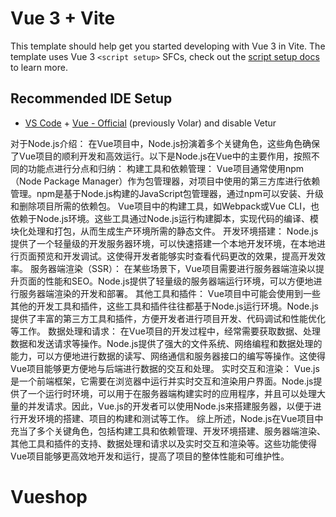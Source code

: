 # Vue 3 + Vite

This template should help get you started developing with Vue 3 in Vite. The template uses Vue 3 `<script setup>` SFCs, check out the [script setup docs](https://v3.vuejs.org/api/sfc-script-setup.html#sfc-script-setup) to learn more.

## Recommended IDE Setup

- [VS Code](https://code.visualstudio.com/) + [Vue - Official](https://marketplace.visualstudio.com/items?itemName=Vue.volar) (previously Volar) and disable Vetur





对于Node.js介绍：
在Vue项目中，Node.js扮演着多个关键角色，这些角色确保了Vue项目的顺利开发和高效运行。以下是Node.js在Vue中的主要作用，按照不同的功能点进行分点和归纳：
构建工具和依赖管理：
Vue项目通常使用npm（Node Package Manager）作为包管理器，对项目中使用的第三方库进行依赖管理。npm是基于Node.js构建的JavaScript包管理器，通过npm可以安装、升级和删除项目所需的依赖包。
Vue项目中的构建工具，如Webpack或Vue CLI，也依赖于Node.js环境。这些工具通过Node.js运行构建脚本，实现代码的编译、模块化处理和打包，从而生成生产环境所需的静态文件。
开发环境搭建：
Node.js提供了一个轻量级的开发服务器环境，可以快速搭建一个本地开发环境，在本地进行页面预览和开发调试。这使得开发者能够实时查看代码更改的效果，提高开发效率。
服务器端渲染（SSR）：
在某些场景下，Vue项目需要进行服务器端渲染以提升页面的性能和SEO。Node.js提供了轻量级的服务器端运行环境，可以方便地进行服务器端渲染的开发和部署。
其他工具和插件：
Vue项目中可能会使用到一些其他的开发工具和插件，这些工具和插件往往都基于Node.js运行环境。Node.js提供了丰富的第三方工具和插件，方便开发者进行项目开发、代码调试和性能优化等工作。
数据处理和请求：
在Vue项目的开发过程中，经常需要获取数据、处理数据和发送请求等操作。Node.js提供了强大的文件系统、网络编程和数据处理的能力，可以方便地进行数据的读写、网络通信和服务器接口的编写等操作。这使得Vue项目能够更方便地与后端进行数据的交互和处理。
实时交互和渲染：
Vue.js是一个前端框架，它需要在浏览器中运行并实时交互和渲染用户界面。Node.js提供了一个运行时环境，可以用于在服务器端构建实时的应用程序，并且可以处理大量的并发请求。因此，Vue.js的开发者可以使用Node.js来搭建服务器，以便于进行开发环境的搭建、项目的构建和测试等工作。
综上所述，Node.js在Vue项目中充当了多个关键角色，包括构建工具和依赖管理、开发环境搭建、服务器端渲染、其他工具和插件的支持、数据处理和请求以及实时交互和渲染等。这些功能使得Vue项目能够更高效地开发和运行，提高了项目的整体性能和可维护性。
# Vueshop
